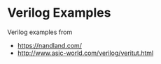 # Verilog Examples
Verilog examples from 
 * https://nandland.com/
 * http://www.asic-world.com/verilog/veritut.html
